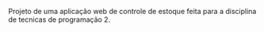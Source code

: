 Projeto de uma aplicação web de controle de estoque feita para a disciplina de tecnicas de programação 2.